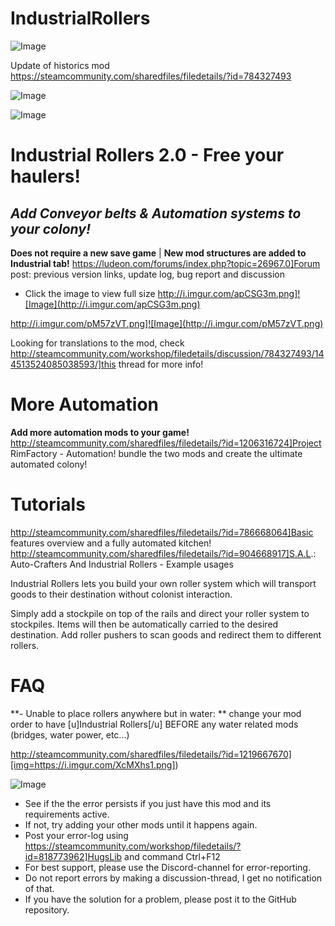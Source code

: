 # IndustrialRollers

![Image](https://i.imgur.com/buuPQel.png)

Update of historics mod
https://steamcommunity.com/sharedfiles/filedetails/?id=784327493

![Image](https://i.imgur.com/pufA0kM.png)

	
![Image](https://i.imgur.com/Z4GOv8H.png)

# Industrial Rollers 2.0 -  Free your haulers!

## *Add Conveyor belts &amp; Automation systems to your colony!*


**Does not require a new save game** | **New mod structures are added to Industrial tab!**
https://ludeon.com/forums/index.php?topic=26967.0]Forum post: previous version links, update log, bug report and discussion 
- Click the image to view full size
http://i.imgur.com/apCSG3m.png]![Image](http://i.imgur.com/apCSG3m.png)

http://i.imgur.com/pM57zVT.png]![Image](http://i.imgur.com/pM57zVT.png)


Looking for translations to the mod, check http://steamcommunity.com/workshop/filedetails/discussion/784327493/144513524085038593/]this thread for more info!

# More Automation

**Add more automation mods to your game!**
http://steamcommunity.com/sharedfiles/filedetails/?id=1206316724]Project RimFactory - Automation! bundle the two mods and create the ultimate automated colony!


# Tutorials

http://steamcommunity.com/sharedfiles/filedetails/?id=786668064]Basic features overview and a fully automated kitchen!
http://steamcommunity.com/sharedfiles/filedetails/?id=904668917]S.A.L.: Auto-Crafters And Industrial Rollers - Example usages

Industrial Rollers lets you build your own roller system which will transport goods to their destination without colonist interaction.

Simply add a stockpile on top of the rails and direct your roller system to stockpiles.
Items will then be automatically carried to the desired destination. 
Add roller pushers to scan goods and redirect them to different rollers. 

# FAQ

**- Unable to place rollers anywhere but in water: ** change your mod order to have [u]Industrial Rollers[/u] BEFORE any water related mods (bridges, water power, etc...)

http://steamcommunity.com/sharedfiles/filedetails/?id=1219667670][img=https://i.imgur.com/XcMXhs1.png])


![Image](https://i.imgur.com/PwoNOj4.png)



-  See if the the error persists if you just have this mod and its requirements active.
-  If not, try adding your other mods until it happens again.
-  Post your error-log using https://steamcommunity.com/workshop/filedetails/?id=818773962]HugsLib and command Ctrl+F12
-  For best support, please use the Discord-channel for error-reporting.
-  Do not report errors by making a discussion-thread, I get no notification of that.
-  If you have the solution for a problem, please post it to the GitHub repository.



